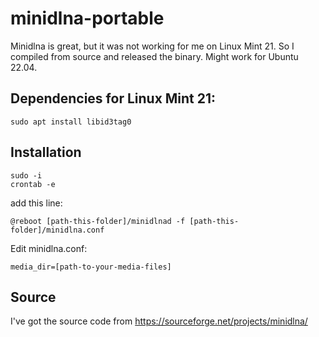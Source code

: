 # minidlna-portable

Minidlna is great, but it was not working for me on Linux Mint 21. So I compiled from source and released the binary. Might work for Ubuntu 22.04.

## Dependencies for Linux Mint 21: 

```
sudo apt install libid3tag0
```

## Installation

```
sudo -i
crontab -e
```

add this line:

```
@reboot [path-this-folder]/minidlnad -f [path-this-folder]/minidlna.conf
```

Edit minidlna.conf:

```
media_dir=[path-to-your-media-files]
```

## Source

I've got the source code from https://sourceforge.net/projects/minidlna/